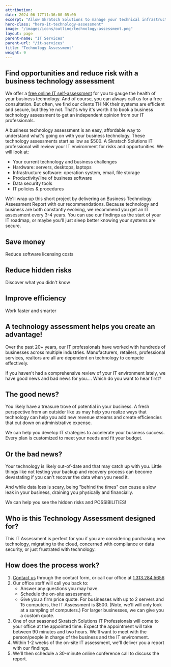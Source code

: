 ```yaml
---
attribution:
date: 2024-06-17T11:36:00-05:00
excerpt: "Allow Skratsch Solutions to manage your technical infrastructure so you can focus on your core business"
hero-class: "hero-it-technology-assessment"
image: "/images/icons/outline/technology-assessment.png"
layout: page
parent-name: "IT Services"
parent-url: "/it-services"
title: "Technology Assessment"
weight: 9
---
```


## Find opportunities and reduce risk with a business technology assessment

We offer a [free online IT self-assessment](/it-quiz) for you to gauge the health of your business technology. And of course, you can always call us for a free consultation. But often, we find our clients THINK their systems are efficient and secure, but they're not. That's why it's worth it to book a business technology assessment to get an independent opinion from our IT professionals.

A business technology assessment is an easy, affordable way to understand what's going on with your business technology. These technology assessments start as low as $500. A Skratsch Solutions IT professional will review your IT environment for risks and opportunities. We will look at:

- Your current technology and business challenges
- Hardware: servers, desktops, laptops
- Infrastructure software: operation system, email, file storage
- Productivity/line of business software
- Data security tools
- IT policies & procedures

We'll wrap up this short project by delivering an Business Technology Assessment Report with our recommendations. Because technology and business are both constantly evolving, we recommend you get an IT assessment every 3-4 years. You can use our findings as the start of your IT roadmap, or maybe you'll just sleep better knowing your systems are secure.

## Save money

Reduce software licensing costs

## Reduce hidden risks

Discover what you didn't know

## Improve efficiency

Work faster and smarter

## A technology assessment helps you create an advantage!

Over the past 20+ years, our IT professionals have worked with hundreds of businesses across multiple industries. Manufacturers, retailers, professional services, realtors are all are dependent on technology to compete effectively.

If you haven't had a comprehensive review of your IT environment lately, we have good news and bad news for you…. Which do you want to hear first?

## The good news?

You likely have a treasure trove of potential in your business. A fresh perspective from an outsider like us may help you realize ways that technology can help you add new revenue streams and create efficiencies that cut down on administrative expense.

We can help you develop IT strategies to accelerate your business success. Every plan is customized to meet your needs and fit your budget.

## Or the bad news?

Your technology is likely out-of-date and that may catch up with you. Little things like not testing your backup and recovery process can become devastating if you can't recover the data when you need it.

And while data loss is scary, being "behind the times" can cause a slow leak in your business, draining you physically and financially.

We can help you see the hidden risks and POSSIBILITIES!

## Who is this Technology Assessment designed for?

This IT Assessment is perfect for you if you are considering purchasing new technology, migrating to the cloud, concerned with compliance or data security, or just frustrated with technology.

## How does the process work?

1. [Contact us](/contact) through the contact form, or call our office at [1.313.284.5656](tel:+13132845656)
1. Our office staff will call you back to:
    -  Answer any questions you may have.
    -  Schedule the on-site assessment.
    -  Give you a firm price quote. For businesses with up to 2 servers and 15 computers, the IT Assessment is $500. (Note, we'll will only look at a sampling of computers.) For larger businesses, we can give you a custom quote.
2.  One of our seasoned Skratsch Solutions IT Professionals will come to your office at the appointed time. Expect the appointment will take between 90 minutes and two hours. We'll want to meet with the person/people in charge of the business and the IT environment.
3. Within 1-2 weeks of the on-site IT assessment, we'll deliver you a report with our findings.
4. We'll then schedule a 30-minute online conference call to discuss the report.

